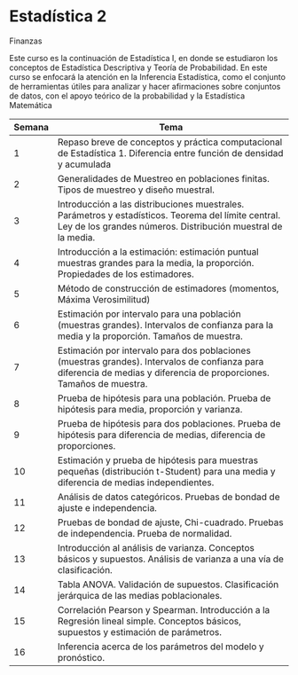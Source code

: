 # Estadística 2



Finanzas

Este curso es la continuación de Estadística I, en donde se estudiaron los conceptos de Estadística Descriptiva y Teoría de Probabilidad. En este curso se enfocará la atención en la Inferencia Estadística, como el conjunto de herramientas útiles para analizar y hacer afirmaciones sobre conjuntos de datos, con el apoyo teórico de la probabilidad y la Estadística Matemática




| Semana | Tema |
| --- | --- |
| 1| Repaso breve de conceptos y práctica computacional de Estadística 1. Diferencia entre función de densidad y acumulada|
| 2 | Generalidades de Muestreo en poblaciones finitas. Tipos de muestreo y diseño muestral. |
| 3| Introducción a las distribuciones muestrales. Parámetros y estadísticos. Teorema del límite central. Ley de los grandes números. Distribución muestral de la media. |
| 4 | Introducción a la estimación: estimación puntual muestras grandes para la media, la proporción. Propiedades de los estimadores.|
| 5|Método de construcción de estimadores (momentos, Máxima Verosimilitud)|
| 6 |Estimación por intervalo para una población (muestras grandes). Intervalos de confianza para la media y la proporción. Tamaños de muestra.|
| 7|Estimación por intervalo para dos poblaciones (muestras grandes). Intervalos de confianza para diferencia de medias y diferencia de proporciones. Tamaños de muestra. |
| 8 |Prueba de hipótesis para una población. Prueba de hipótesis para media, proporción y varianza.|
| 9| Prueba de hipótesis para dos poblaciones. Prueba de hipótesis para diferencia de medias, diferencia de proporciones.|
| 10 |Estimación y prueba de hipótesis para muestras pequeñas (distribución t-Student) para una media y diferencia de medias independientes.|
| 11 |Análisis de datos categóricos. Pruebas de bondad de ajuste e independencia.|
| 12 |Pruebas de bondad de ajuste, Chi-cuadrado. Pruebas de independencia. Prueba de normalidad.|
| 13 |Introducción al análisis de varianza. Conceptos básicos y supuestos. Análisis de varianza a una vía de clasificación.|
| 14 |Tabla ANOVA. Validación de supuestos. Clasificación jerárquica de las medias poblacionales.|
| 15 |Correlación Pearson y Spearman. Introducción a la Regresión lineal simple. Conceptos básicos, supuestos y estimación de parámetros.|
| 16 |Inferencia acerca de los parámetros del modelo y pronóstico.|
